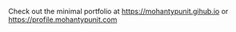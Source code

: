 Check out the minimal portfolio at https://mohantypunit.gihub.io or https://profile.mohantypunit.com
